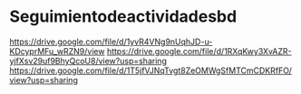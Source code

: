 # Seguimientodeactividadesbd
https://drive.google.com/file/d/1yvR4VNg9nUqhJD-u-KDcyprMFu_wRZN9/view
https://drive.google.com/file/d/1RXqKwy3XvAZR-yjfXsv29uf9BhyQcoU8/view?usp=sharing
https://drive.google.com/file/d/1T5jfVJNqTvgt8ZeOMWgSfMTCmCDKRfFO/view?usp=sharing
